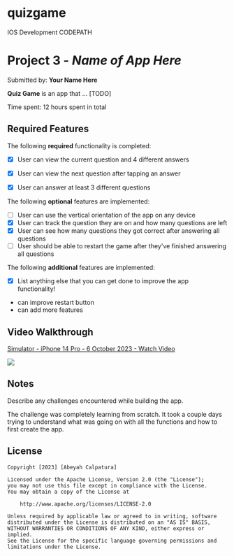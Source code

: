 # quizgame
IOS Development CODEPATH
# Project 3 - *Name of App Here*

Submitted by: **Your Name Here**

**Quiz Game** is an app that ... [TODO] 

Time spent: 12 hours spent in total

## Required Features

The following **required** functionality is completed:

- [x] User can view the current question and 4 different answers
- [x] User can view the next question after tapping an answer
- [x] User can answer at least 3 different questions


The following **optional** features are implemented:

- [ ] User can use the vertical orientation of the app on any device
- [x] User can track the question they are on and how many questions are left
- [x] User can see how many questions they got correct after answering all questions
- [ ] User should be able to restart the game after they've finished answering all questions

The following **additional** features are implemented:

- [x] List anything else that you can get done to improve the app functionality!

- can improve restart button
- can add more features

## Video Walkthrough

<div>
    <a href="https://www.loom.com/share/695b43c9dd8a432bb1c0b4cdac3699e3">
      <p>Simulator - iPhone 14 Pro - 6 October 2023 - Watch Video</p>
    </a>
    <a href="https://www.loom.com/share/695b43c9dd8a432bb1c0b4cdac3699e3">
      <img style="max-width:300px;" src="https://cdn.loom.com/sessions/thumbnails/695b43c9dd8a432bb1c0b4cdac3699e3-with-play.gif">
    </a>
  </div>

## Notes

Describe any challenges encountered while building the app.

The challenge was completely learning from scratch. It took a couple days trying to understand what was going on with all the functions and how to first create the app.

## License

    Copyright [2023] [Abeyah Calpatura]

    Licensed under the Apache License, Version 2.0 (the "License");
    you may not use this file except in compliance with the License.
    You may obtain a copy of the License at

        http://www.apache.org/licenses/LICENSE-2.0

    Unless required by applicable law or agreed to in writing, software
    distributed under the License is distributed on an "AS IS" BASIS,
    WITHOUT WARRANTIES OR CONDITIONS OF ANY KIND, either express or implied.
    See the License for the specific language governing permissions and
    limitations under the License.
